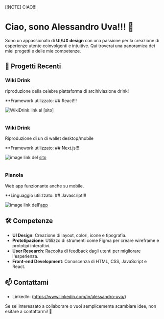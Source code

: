 [!NOTE]
CIAO!!!


# Ciao, sono Alessandro Uva!!! 👋

Sono un appassionato di **UI/UX design** con una passione per la creazione di esperienze utente coinvolgenti e intuitive. Qui troverai una panoramica dei miei progetti e delle mie competenze.

## 🎨 Progetti Recenti

### Wiki Drink
riproduzione della celebre piattaforma di arcihiviazione drink! 

**Framework utilizzato: ## React!!!

![WikiDrink](https://github.com/Alex-Uva89/Alex-Uva89/assets/96201447/18170f59-b471-4be1-b7ab-afbfe6ae1434)
link al [sito]

#

### Wiki Drink
Riproduzione di un di wallet desktop/mobile

**Framework utilizzato: ## Next.js!!!

![image](https://github.com/Alex-Uva89/Alex-Uva89/assets/96201447/405f72a0-5f89-4312-a51e-00290f9d5277)
link del [sito](https://incredible-snickerdoodle-e25235.netlify.app/](https://statuesque-semolina-3093ec.netlify.app/))

#

### Pianola
Web app funzionante anche su mobile. 

**Linguaggio utilizzato: ## Javascript!!!

![image](https://github.com/Alex-Uva89/Alex-Uva89/assets/96201447/2f267559-efab-4370-bf3b-4b8adf5e5621)
link dell'[app](https://incredible-snickerdoodle-e25235.netlify.app/)


## 🛠 Competenze

- **UI Design**: Creazione di layout, colori, icone e tipografia.
- **Prototipazione**: Utilizzo di strumenti come Figma per creare wireframe e prototipi interattivi.
- **User Research**: Raccolta di feedback dagli utenti per migliorare l'esperienza.
- **Front-end Development**: Conoscenza di HTML, CSS, JavaScript e React.

## 📫 Contattami

- LinkedIn: (https://www.linkedin.com/in/alessandro-uva/)

Se sei interessato a collaborare o vuoi semplicemente scambiare idee, non esitare a contattarmi! 🚀


